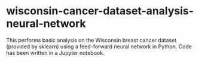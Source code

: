 # wisconsin-cancer-dataset-analysis-neural-network
This performs basic analysis on the Wisconsin breast cancer dataset (provided by sklearn) using a feed-forward neural network in Python. Code has been written in a Jupyter notebook.
